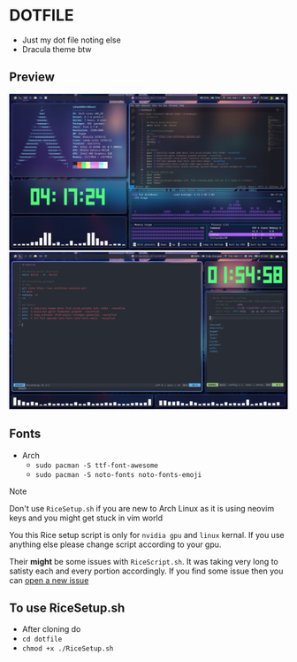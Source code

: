 # DOTFILE
- Just my dot file noting else
- Dracula theme btw

## Preview
![Homeshowcase.png](/Preview/Home%20show%20case.png)
![Working.png](/Preview/Working.png)

## Fonts
- Arch
    - `sudo pacman -S ttf-font-awesome`
    - `sudo pacman -S noto-fonts noto-fonts-emoji`

> [!Note]
> Don't use `RiceSetup.sh` if you are new to Arch Linux as it is using neovim keys and you might get stuck in vim world
>
> You this Rice setup script is only for `nvidia gpu` and `linux` kernal. If you use anything else please change script according to your gpu.
>
> Their **might** be some issues with `RiceScript.sh`. It was taking very long to satisty each and every portion accordingly. If you find some issue then you can [open a new issue](https://github.com/BIGBEASTISHANK/dotfile/issues/new)

## To use RiceSetup.sh
- After cloning do
- `cd dotfile`
- `chmod +x ./RiceSetup.sh`
